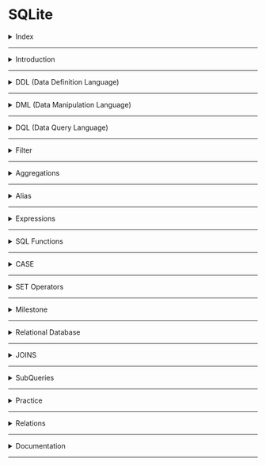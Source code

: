# SQLite

<details>
<summary>Index</summary>

## Index

- Introduction
- DDL (Data Definition Language)
- DML (Data Manipulation Language)
- DQL (Data Query Language)
- Filter
- Aggregations
- Alias
- Expressions
- SQL Functions
- CASE
- SET Operators
- Milestone
- Relational Database
- JOINS
- SubQueries
- Practice
- Relations
- Documentation

</details>

---

<details>
<summary>Introduction</summary>

## Introduction

- **SQL** stands for **Structured Query Language**
- **DBMS** stands for **Database Management System**
- SQL is used to perform operations on Relational DBMS.
- Relational Database stores the data in the form of Tables.
- SQL provides multiple commands to perform various operations like `create`, `read`, `update` and `delete` the data.
- DBMS is a software that allows users to create, manage, and manipulate databases efficiently.
- DBMS Examples: `SQLite`, `MySQL`, and `PostgreSQL`

</details>

---

<details>
<summary>DDL (Data Definition Language)</summary>

## DDL (Data Definition Language)

- **DDL** stands for **Data Definition Language**
- DDL commands are used to define and manage database tables and table_indexes.
- DDL commands create, modify, and delete database tables and table_indexes but do not work directly with data
- Example : `CREATE`, `ALTER`, `DROP`
  1. **CREATE** : Used to create tables and indexes.
  2. **ALTER** : Modifies the structure of an existing table, for example, by adding or removing columns in a table.
  3. **DROP** : Deletes an entire database table or table_index.

### 1. CREATE TABLE

The CREATE TABLE command is used to create a table and define the type of data each column will store.

```sql
CREATE TABLE player(
    name VARCHAR(200),
    age INTEGER,
    score INTEGER
);
```

| Data Type | Description                                                                    |
| --------- | ------------------------------------------------------------------------------ |
| INTEGER   | Represents whole numbers without decimal points.                               |
| FLOAT     | Represents approximate numeric values with decimal points.                     |
| BOOLEAN   | Represents true or false values.                                               |
| VARCHAR   | Stores text data with a maximum length limit specified.                        |
| TEXT      | Stores large amounts of textual data.                                          |
| DATE      | Represents a date (year, month, and day).                                      |
| TIME      | Represents a time of day (hours, minutes, seconds, and fractions of a second). |
| DATETIME  | Represents a combination of date and time.                                     |

### 2. CREATE INDEX

- An **index** is used to speed up data reading from a table.
- It’s usually added to columns that are often searched or filtered.

```sql
CREATE INDEX idx_player_score ON player(score);
```

Example : Contacts App Analogy

- Without Index: Scrolling through all contacts to find a name.
- With Index: Tapping the first letter (e.g., “B”) to jump directly to names starting with "B".

### 3. ALTER Table

- `ALTER Table` clause is used to **add**, **delete**, or **modify** columns in an existing table.

```sql
ALTER TABLE
   player
ADD
   jersey_num INT
```

```sql
ALTER TABLE
    player RENAME COLUMN jersey_num TO jersey_number;
```

```sql
ALTER TABLE
    player DROP COLUMN jersey_num;
```

### DROP

- `DROP` clause is used to delete a table from the database.

```sql
DROP TABLE player;
```

</details>

---

<details>
<summary>DML (Data Manipulation Language)</summary>

## DML (Data Manipulation Language)

- **DML** stands for **Data Manipulation Language**
- DML is used to insert, update, and delete data in database tables.
- Example : `INSERT`, `UPDATE`, `DELETE`
  - **INSERT** : adds new rows to a table.
  - **UPDATE** : modifies existing data in table rows.
  - **DELETE** : deletes existing rows from a table.

### 1. INSERT

It is used to insert a row into table

```sql
INSERT INTO
     player(name, age, score)
VALUES
     ("Praveen", 29, 35),
     ("Sai", 28, 30);
```

#### 2. UPDATE

Modifying existing data in a table rows.

```sql
-- Update All Rows
UPDATE
    player
SET
    score = 100;
```

```sql
-- Update Specific Rows
UPDATE
    player
SET
   score = 150
WHERE
   name = "Praveen";
```

#### DELETE

deleting existing rows data from a table.

```sql
-- delete all rows
DELETE FROM
    player;
```

```sql
-- delete specific rows

DELETE FROM
    player
WHERE
    name = "Praveen";
```

</details>

---

<details>
<summary>DQL (Data Query Language)</summary>

## DQL (Data Query Language)

- **DQL** stands for **Data Query Language**
- DQL is used to read data from the database.
- DQL is used to query the database and return requested data.
- Example : `SELECT`
  - **SELECT** : Fetches data from a database table.
  - Additional Features: **Filter**, **Order**

### SELECT

```sql
-- read all columns
SELECT *
FROM player;
```

```sql
-- read specific columns
SELECT
     name,
     age
FROM
     player;
```

```sql
-- read specific row
SELECT *
FROM player
WHERE name = "Praveen";
```

### Filter

1. WHERE
2. ORDER BY

#### 1. WHERE

- Ascending order or Descending order.

```sql
SELECT
  *
FROM
  player
WHERE
  name = "Praveen";
```

#### 2. ORDER BY

- Ascending order or Descending order.

```sql
SELECT
  *
FROM
  player
WHERE
  name = "Praveen"
ORDER BY
  score ASC,
  age DESC;
```

### Pagination

1. LIMIT
2. OFFSET

#### 1. LIMIT

**LIMIT** is used to get a specific number of rows from the result.

```sql
SELECT
  *
FROM
  player
LIMIT 2;
```

#### 2. OFFSET

**OFFSET** is used to skip a number of rows before starting to return the results.

```sql
SELECT
  *
FROM
  player
OFFSET 3;
```

</details>

---

<details>
<summary>Filter</summary>

## Filter

- In databases, filtering means showing only the rows that match certain conditions. We usually do this using the WHERE clause in SQL.

1. Comparison
2. String Search
3. Logical

### Comparison Operators

- `__=__` Equal to
- `__<>__` Not Equal to
- `__<__` Less than
- `__>__` Greater than
- `__<=__` Less than or Equal to
- `__>=__` Greater than or Equal to

```sql
  SELECT *
  FROM player
  WHERE age > 20;
```

### String Search

- **LIKE** Operator is used to perform queries on strings that match the given pattern.

| Symbol           | Description                        | Example                          |
| ---------------- | ---------------------------------- | -------------------------------- |
| Percent sign (%) | Represents zero or more characters | ch% finds ch, chips, chocolate.. |
| Underscore (\_)  | Represents a single character      | \_at finds mat, hat, and bat     |

| Pattern          | Example                       | Description                                                                           |
| ---------------- | ----------------------------- | ------------------------------------------------------------------------------------- |
| Exact Match      | `WHERE name LIKE "mobiles"`   | Retrieves products whose name is exactly equal to "mobiles"                           |
| Starts With      | `WHERE name LIKE "mobiles%"`  | Retrieves products whose name starts with "mobiles"                                   |
| Ends With        | `WHERE name LIKE "%mobiles"`  | Retrieves products whose name ends with "mobiles"                                     |
| Contains         | `WHERE name LIKE "%mobiles%"` | Retrieves products whose name contains "mobiles" anywhere within it                   |
| Pattern Matching | `WHERE name LIKE "a_%"`       | Retrieves products whose name starts with "a" and has at least 2 characters in length |

```sql
SELECT
  *
FROM
  player
WHERE
  name LIKE "Praveen";
```

```sql
SELECT
  *
FROM
  product
WHERE
  name LIKE "%ve%";
```

Get all the players which have exactly 5 characters in brand from the player table.

```sql
SELECT
  *
FROM
  product
WHERE
  name LIKE "_____";
```

### Logical Operators

- with logical operators, we can combine multiple conditions.

1. AND
2. OR
3. NOT

| Operator | Description                                                           |
| -------- | --------------------------------------------------------------------- |
| AND      | Used to fetch rows that satisfy two or more conditions.               |
| OR       | Used to fetch rows that satisfy at least one of the given conditions. |
| NOT      | Used to negate a condition in the WHERE clause.                       |

```sql
SELECT
  *
FROM
  player
WHERE
  age = 27
  AND score <= 50;
```

```sql
-- Ignore all the players with name containing "%ven%" from the rows of player.
SELECT
  *
FROM
  player
WHERE
  NOT name LIKE "%ven%";
```

![Logical Operators](./assets/logical-operators.png)

```sql
SELECT
  *
FROM
  player
WHERE
  age = 27
  AND score > 40
  OR name LIKE "%ven%";
```

Above query is equal to below code

```sql
SELECT
    *
FROM
    product
WHERE
    (age = 27
  AND score > 40)
    OR name LIKE "%ven%";
```

### IN operator

Retrieves the corresponding rows from the table if the value of column(c1) is present in the given values(v1,v2,..).
![IN Operator](./assets/in-operator.png)

```sql
SELECT
  *
FROM
  player
WHERE
  brand IN ( 25, 26, 27, 30);
```

### BETWEEN Operator

Retrieves all the rows from table that have cloumn(c1) value present between the given range(v1 and v2).
![BETWEEN Operator](./assets/between_operator.png)

```sql
SELECT
  *
FROM
  product
WHERE
  age BETWEEN 20
  AND 30;
```

Note : When using the BETWEEN operator, the first value should be less than second value. If not, we'll get an incorrect result depending on the DBMS.

</details>

---

<details>
<summary>Aggregations</summary>

## Aggregations

### Aggregation Functions

Combining multiple values into a single value is called aggregation.

| Aggregate Function | Description                          |
| ------------------ | ------------------------------------ |
| COUNT              | Counts the number of values          |
| SUM                | Adds all the values                  |
| MIN                | Returns the minimum value            |
| MAX                | Returns the maximum value            |
| AVG                | Calculates the average of the values |

![Aggregation SUM](./assets/aggregation_sum.gif)

```sql
SELECT
  SUM(score)
FROM
  player_match_details
WHERE
  name = "Ram";
```

```sql
SELECT
  MAX(score),
  MIN(score)
FROM
  player_match_details
WHERE
  year = 2011;
```

```sql
 SELECT COUNT(*)
 FROM player_match_details;
```

</details>

---

<details>
<summary>Alias</summary>

## Alias

Using the keyword `AS`, we can provide alternate temporary names to the columns in the output.

```sql
SELECT
  name AS player_name
FROM
  player;
```

</details>

---

<details>
<summary>Expressions</summary>

## Expressions

### Using Expressions in SELECT Clause

```sql
SELECT
    id, name, (collection_in_cr-budget_in_cr) as profit
FROM
    movie;
```

### Using Expressions in WHERE Clause

```sql
SELECT
   *
FROM
   movie
WHERE
   (collection_in_cr - budget_in_cr) >= 50;
```

### Using Expressions in UPDATE Clause

```sql
UPDATE movie
SET rating = rating/2;
```

### Expressions in HAVING Clause

```sql
SELECT
  genre
FROM
  movie
GROUP BY
  genre
HAVING
  AVG(collection_in_cr - budget_in_cr) >= 100;
```

</details>

---

<details>
<summary>SQL Functions</summary>

## SQL Functions

1. **Date Functions**: Used to work with dates or times
2. **Cast Functions**: Used to change the data type of a value
3. **Arithmetic Functions**: Used to perform calculations on numbers

### Date Functions

#### strftime()

`strftime()` function is used to extract year, month, day, hour, etc. from a date (or) datetime field based on a specified format as strings.

| Format | Description      | Output Format   | Function                     | Behavior      |
| ------ | ---------------- | --------------- | ---------------------------- | ------------- |
| %Y     | Year             | 1990, 2021 etc. | `strftime("%Y", field_name)` | Extract Year  |
| %m     | Month            | 01 - 12         | `strftime("%m", field_name)` | Extract Month |
| %d     | Day of the month | 01 - 31         | `strftime("%d", field_name)` | Extract Day   |
| %H     | Hour             | 00 - 24         | `strftime("%H", field_name)` | Extract Hour  |

```sql
SELECT
    strftime('%m', release_date) as month,
    COUNT(*) as total_movies
FROM
    movie
WHERE
    strftime('%Y', release_date) = '2010'
GROUP BY
    strftime('%m', release_date);
```

#### CAST Function

In database management systems, the CAST function is used to convert a value from one data type to another data type.  
`CAST(value AS data_type);`

```sql
SELECT
  strftime('%m', release_date) AS MONTH,
  COUNT(*) AS total_movies
FROM
  movie
WHERE
  CAST(strftime('%Y', release_date) AS INTEGER) = 2010
GROUP BY
  strftime('%m', release_date);
```

#### Arithmetic Functions

Arithmetic functions in SQL are used to perform mathematical operations on numeric values. Some commonly used arithmetic functions are `FLOOR`, `CEIL`, and `ROUND`.

- **FLOOR** Function :  
  The FLOOR function rounds a number to the nearest integer below its current value.
- **CEIL** Function :  
  The CEIL function rounds a number to the nearest integer above its current value.
- **ROUND** Function :  
  The ROUND function rounds a number to a specified number of decimal places.

| Function | 2.3 | 3.9 | 4.0 | 5.5 |
| -------- | --- | --- | --- | --- |
| FLOOR    | 2   | 3   | 4   | 5   |
| CEIL     | 3   | 4   | 4   | 6   |
| ROUND    | 2   | 4   | 4   | 6   |

```sql
SELECT
  name,
  ROUND(collection_in_cr, 1) AS RoundedValue,
  CEIL(collection_in_cr) AS CeilValue,
  FLOOR(collection_in_cr) AS FloorValue
FROM
  movie;
```

#### String Functions

String functions in SQL are used to manipulate and operate on string values or character data.

| SQL Function | Behavior                        |
| ------------ | ------------------------------- |
| UPPER()      | Converts a string to upper case |
| LOWER()      | Converts a string to lowercase  |

```sql
SELECT
  name
FROM
  movie
WHERE
  UPPER(name) LIKE UPPER("%avengers%");
```

</details>

---

<details>
<summary>CASE</summary>

## CASE Clause

SQL provides **CASE** clause to perform conditional operations. This is similar to the switch case / if-else conditions in other programming languages.

```sql
SELECT id, name,
  CASE
    WHEN collection_in_cr - budget_in_cr <= 100 THEN collection_in_cr - budget_in_cr * 0.1
    WHEN (collection_in_cr - budget_in_cr > 100
    AND collection_in_cr - budget_in_cr < 500) THEN collection_in_cr - budget_in_cr * 0.15
    ELSE collection_in_cr - budget_in_cr * 0.18
  END AS tax_amount
FROM
  movie;
```

</details>

---

<details>
<summary>SET Operators</summary>

## SET Operators

The SQL Set operation is used to combine the two or more SQL queries.

1. INTERSECT
2. MINUS
3. UNION
4. UNION ALL

```sql
SELECT actor_id
FROM cast
WHERE movie_id=6

INTERSECT

SELECT actor_id
FROM cast
WHERE movie_id=15;
```

```sql
SELECT actor_id
FROM cast
WHERE movie_id=6

EXCEPT

SELECT actor_id
FROM cast
WHERE movie_id=15;
```

```sql
SELECT actor_id
FROM cast
WHERE movie_id=6

UNION

SELECT actor_id
FROM cast
WHERE movie_id=15
ORDER BY 1 DESC;
```

</details>

---

<details>
<summary>Milestone</summary>

## Clauses

| Clause       | How to Use It                            | Functionality                                               |
| ------------ | ---------------------------------------- | ----------------------------------------------------------- |
| CREATE TABLE | CREATE TABLE table_name ...              | Creates a new table                                         |
| INSERT       | INSERT INTO table_name ...               | Used to insert new data into the table                      |
| SELECT       | SELECT col1, col2 ...                    | Retrieves the selected columns                              |
| SELECT       | SELECT \* FROM ...                       | Retrieves all the columns from a table                      |
| FROM         | FROM table_name                          | Specifies the table(s) where the data columns are located   |
| WHERE        | WHERE col > 5                            | Retrieves specific rows based on given conditions           |
| UPDATE, SET  | UPDATE table_name SET column1 = value1;  | Updates the value of a column for all rows or specific rows |
| DELETE       | DELETE FROM table_name                   | Deletes all rows from the table                             |
| DROP         | DROP TABLE table_name                    | Deletes the table from the database                         |
| ALTER        | ALTER TABLE table_name ...               | Used to add, delete, or modify columns in a table           |
| ORDER BY     | ORDER BY col1 ASC/DESC ...               | Sorts the table based on specified column(s)                |
| DISTINCT     | SELECT DISTINCT col, ...                 | Retrieves unique values from the specified column(s)        |
| LIMIT        | LIMIT 10                                 | Limits the number of rows in the output to the given value  |
| OFFSET       | OFFSET 5                                 | Specifies the position (from nth row) for result retrieval  |
| GROUP BY     | GROUP BY col ...                         | Groups rows with the same values in the specified columns   |
| HAVING       | HAVING col > 20                          | Filters resultant rows after applying the GROUP BY clause   |
| CASE         | CASE WHEN condition1 THEN value1 ... END | Returns a corresponding value when a condition is met       |

## Operators

| Operator | How to Use It                         | Functionality                                                                                         |
| -------- | ------------------------------------- | ----------------------------------------------------------------------------------------------------- |
| `<>`     | `WHERE col <> 5 `                     | Filters rows where the given column is not equal to 5 (Other comparison operators: `=, >, <, >=, <=`) |
| `<>`     | `WHERE col <> 5`                      | Filters rows where the given column is not equal to 5 (Other comparison operators: `=, >, <, >=, <=`) |
| LIKE     | `WHERE col LIKE '%Apple%'`            | Retrieves rows where the column contains 'apple' within the text                                      |
| AND      | `WHERE col1 > 5 AND col2 < 3`         | Retrieves rows that satisfy all the given conditions                                                  |
| OR       | `WHERE col1 > 5 OR col2 < 3`          | Retrieves rows that satisfy at least one of the given conditions                                      |
| NOT      | `WHERE NOT col = 'apple'`             | Retrieves rows if the condition(s) are NOT TRUE                                                       |
| IN       | `WHERE col IN ('Apple', 'Microsoft')` | Retrieves rows if the column value matches any of the given values                                    |
| BETWEEN  | `WHERE col BETWEEN 3 AND 5`           | Retrieves rows where the column value falls within the specified range (inclusive)                    |

## Functions

| Function   | How to Use It             | Functionality                                                                                  |
| ---------- | ------------------------- | ---------------------------------------------------------------------------------------------- |
| COUNT      | SELECT COUNT(col) ...     | Counts the number of values in the given column                                                |
| SUM        | SELECT SUM(col) ...       | Adds all the values in the given column                                                        |
| MIN        | SELECT MIN(col) ...       | Retrieves the minimum value in the given column                                                |
| MAX        | SELECT MAX(col) ...       | Retrieves the maximum value in the given column                                                |
| AVG        | SELECT AVG(col) ...       | Calculates the average of the values in the given column                                       |
| strftime() | strftime("%Y", col) ...   | Extracts the year from the column value in string format (similarly for other date components) |
| CAST()     | CAST(col AS datatype) ... | Converts the value to the specified data type                                                  |
| FLOOR()    | FLOOR(col) ...            | Rounds a number to the nearest integer below its current value                                 |
| CEIL()     | CEIL(col) ...             | Rounds a number to the nearest integer above its current value                                 |
| ROUND()    | ROUND(col) ...            | Rounds a number to a specified number of decimal places                                        |
| UPPER()    | UPPER(col) ...            | Converts a string to uppercase                                                                 |
| LOWER()    | LOWER(col) ...            | Converts a string to lowercase                                                                 |

</details>

---

<details>
<summary>Relational Database</summary>

## Relational Database

### Customer Table

```sql
CREATE TABLE customer (
   id INTEGER NOT NULL PRIMARY KEY,
   name VARCHAR(250),
   age INT
);
```

### Product Table

```sql
CREATE TABLE product (
  id INTEGER NOT NULL PRIMARY KEY,
  name VARCHAR(250),
  price INT,
  brand VARCHAR(250),
  category VARCHAR(250)
);
```

### Address Table

```sql
CREATE TABLE address(
  id INTEGER NOT NULL PRIMARY KEY,
  pin_code INTEGER,
  door_no VARCHAR(250),
  city VARCHAR(250),
  customer_id INTEGER,
  FOREIGN KEY (customer_id) REFERENCES customer(id) ON DELETE CASCADE
);
```

### Cart Table

```sql
CREATE TABLE cart(
  id INTEGER NOT NULL PRIMARY KEY,
  customer_id INTEGER NOT NULL UNIQUE,
  total_price INTEGER,
  FOREIGN KEY (customer_id) REFERENCES customer(id) ON DELETE CASCADE
);
```

### Cart-Product Table (Junction Table)

```sql
CREATE TABLE cart_product(
  id INTEGER NOT NULL PRIMARY KEY,
  cart_id INTEGER,
  product_id INTEGER,
  quantity INTEGER,
  FOREIGN KEY (cart_id) REFERENCES cart(id) ON DELETE CASCADE,
  FOREIGN KEY (product_id) REFERENCES product(id) ON DELETE CASCADE
);
```

</details>

---

<details>
<summary>JOINS</summary>

## JOINS

JOINS are used to combining the tables.

### Natural JOIN

`NATURAL JOIN` combines the tables based on the common columns.

![NATURAL JOIN](https://res.cloudinary.com/dwrwbjd3h/image/upload/v1711431052/portfolio/markdown/sqlite/natural_join.gif)

```sql
SELECT course.name,
  instructor.full_name
FROM course
  NATURAL JOIN instructor
WHERE instructor.full_name = "Alex";
```

### INNER JOIN

`INNER JOIN` combines rows from both the tables if they meet a specified condition.

![INNER JOIN](https://res.cloudinary.com/dwrwbjd3h/image/upload/v1711431017/portfolio/markdown/sqlite/inner_join.gif)

```sql
SELECT student.full_name,
   review.content,
   review.created_at
FROM
   student INNER JOIN review
       ON student.id = review.student_id
WHERE review.course_id = 15;
```

### LEFT JOIN

In `LEFT JOIN`, for each row in the left table, matched rows from the right table are combined. If there is no match, NULL values are assigned to the right half of the rows in the temporary table.

![LEFT JOIN](https://res.cloudinary.com/dwrwbjd3h/image/upload/v1711431007/portfolio/markdown/sqlite/left_join.gif)

```sql
SELECT student.full_name
FROM
    student LEFT JOIN student_course
        ON student.id = student_course.student_id
WHERE student_course.id IS NULL;
```

### Joins on Multiple Tables

We can also perform join on a combined table.

```sql
SELECT T.name AS course_name,
   student.full_name
FROM
    (course INNER JOIN student_course
         ON course.id = student_course.course_id) AS T
    INNER JOIN student
         ON T.student_id = student.id
WHERE course.instructor_id = 102;
```

### RIGHT JOIN

`RIGHT JOIN` or `RIGHT OUTER JOIN` is vice versa of LEFT JOIN.
I.e., in RIGHT JOIN, for each row in the right table, matched rows from the left table are combined. If there is no match, NULL values are assigned to the left half of the rows in the temporary table.

![RIGHT JOIN](https://res.cloudinary.com/dwrwbjd3h/image/upload/v1711431099/portfolio/markdown/sqlite/right_join.gif)

```sql
SELECT course.name,
    instructor.full_name
FROM
    course RIGHT JOIN instructor
        ON course.instructor_id = instructor.instructor_id;
```

### FULL JOIN

`FULL JOIN` or `FULL OUTER JOIN` is the result of both RIGHT JOIN and LEFT JOIN

![FULL JOIN](https://res.cloudinary.com/dwrwbjd3h/image/upload/v1711430980/portfolio/markdown/sqlite/full-join.gif)

```sql
SELECT course.name,
    instructor.full_name
FROM
    course FULL JOIN instructor
       ON course.instructor_id = instructor.instructor_id;
```

### CROSS JOIN

In `CROSS JOIN`, each row from the first table is combined with all rows in the second table.
Cross Join is also called as CARTESIAN JOIN

![CROSS JOIN](https://res.cloudinary.com/dwrwbjd3h/image/upload/v1711430964/portfolio/markdown/sqlite/cross_join.gif)

```sql
SELECT
    course.name AS course_name,
    instructor.full_name AS instructor_name
FROM
    course CROSS JOIN instructor;
```

### SELF JOIN

So far, we have learnt to combine different tables. We can also combine a table with itself. This kind of join is called SELF-JOIN.

```sql
SELECT sc1.student_id AS student_id1,
  sc2.student_id AS student_id2, sc1.course_id
FROM
   student_course AS sc1
   INNER JOIN student_course AS sc2 ON sc1.course_id = sc2.course_id
WHERE
    sc1.student_id < sc2.student_id;
```

### Summary

| Join Type    | Use Case                                                                     |
| ------------ | ---------------------------------------------------------------------------- |
| Natural Join | Joins based on common columns                                                |
| Inner Join   | Joins based on a given condition                                             |
| Left Join    | Retrieves all rows from the left table and matched rows from the right table |
| Right Join   | Retrieves all rows from the right table and matched rows from the left table |
| Full Join    | Retrieves all rows from both tables                                          |
| Cross Join   | Generates all possible combinations of rows from both tables                 |

</details>

---

<details>
<summary>SubQueries</summary>

## SubQueries

We can write nested queries, i.e., a query inside another query.

```sql
SELECT
   name,
   (
       SELECT AVG(rating)
       FROM product
       WHERE category = "WATCH"
   ) - rating AS rating_variance
FROM product
WHERE category = "WATCH";
```

```sql
SELECT
  order_id
FROM
  order_details
WHERE
  order_id IN (
    SELECT
      order_id
    FROM
      order_product
    WHERE
      product_id IN (291, 292, 293, 294, 296)
  )
  AND NOT order_id IN (
    SELECT
      order_id
    FROM
      order_product
    WHERE
      product_id IN (227, 228, 229, 232, 233)
  );
```

</details>

---

<details>
<summary>Practice</summary>

## Practice

```sql
-- 01 create table
-- CREATE TABLE mytable(
--     id INTEGER NOT NULL PRIMARY KEY,
--     name VARCHAR(200),
--     place VARCHAR(200),
--     salary INTEGER
-- );

-- 02 insert data
-- INSERT INTO
--     mytable(id, name, place, salary)
--     VALUES(1, "Praveen", "Hyderabad", 50000),
--           (2, "Navya", "Bangalore", 80000),
--           (3, "Swathi", "Chennai", 70000);

-- 03 select

-- all columns
-- SELECT * FROM mytable;

-- specific column
-- SELECT name FROM mytable;

-- specific row
-- SELECT name
-- FROM mytable
-- WHERE name LIKE "Praveen";

-- 04 update

-- update all rows
-- UPDATE mytable
-- SET salary = 40000;

-- update specific row
-- UPDATE mytable
-- SET salary = 80000
-- WHERE name LIKE "Praveen";

-- delete

-- delete all rows
-- DELETE FROM mytable;

-- delete specific row
-- DELETE FROM mytable
-- WHERE name LIKE "Navya";

-- drop

-- DROP TABLE mytable;

--  order
-- SELECT *
-- FROM mytable
-- ORDER BY
--     salary DESC;

-- pagination
-- SELECT *
-- FROM mytable
-- ORDER BY
--     salary DESC
-- LIMIT 1
-- OFFSET 1;
```

</details>

---

<details>
<summary>Relations</summary>

## Relations

1. one-to-one
2. one-to-many
3. many-to-many

</details>

---

<details>
<summary>Documentation</summary>

## Documetation

- Official Documentation : [https://www.sqlite.org/docs.html]
</details>

---
